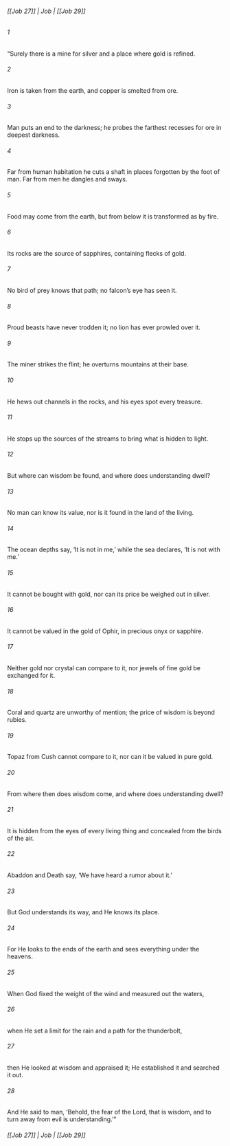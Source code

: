 ###### [[Job 27]] | Job | [[Job 29]]

###### 1
“Surely there is a mine for silver and a place where gold is refined.
###### 2
Iron is taken from the earth, and copper is smelted from ore.
###### 3
Man puts an end to the darkness; he probes the farthest recesses for ore in deepest darkness.
###### 4
Far from human habitation he cuts a shaft in places forgotten by the foot of man. Far from men he dangles and sways.
###### 5
Food may come from the earth, but from below it is transformed as by fire.
###### 6
Its rocks are the source of sapphires, containing flecks of gold.
###### 7
No bird of prey knows that path; no falcon’s eye has seen it.
###### 8
Proud beasts have never trodden it; no lion has ever prowled over it.
###### 9
The miner strikes the flint; he overturns mountains at their base.
###### 10
He hews out channels in the rocks, and his eyes spot every treasure.
###### 11
He stops up the sources of the streams to bring what is hidden to light.
###### 12
But where can wisdom be found, and where does understanding dwell?
###### 13
No man can know its value, nor is it found in the land of the living.
###### 14
The ocean depths say, ‘It is not in me,’ while the sea declares, ‘It is not with me.’
###### 15
It cannot be bought with gold, nor can its price be weighed out in silver.
###### 16
It cannot be valued in the gold of Ophir, in precious onyx or sapphire.
###### 17
Neither gold nor crystal can compare to it, nor jewels of fine gold be exchanged for it.
###### 18
Coral and quartz are unworthy of mention; the price of wisdom is beyond rubies.
###### 19
Topaz from Cush cannot compare to it, nor can it be valued in pure gold.
###### 20
From where then does wisdom come, and where does understanding dwell?
###### 21
It is hidden from the eyes of every living thing and concealed from the birds of the air.
###### 22
Abaddon and Death say, ‘We have heard a rumor about it.’
###### 23
But God understands its way, and He knows its place.
###### 24
For He looks to the ends of the earth and sees everything under the heavens.
###### 25
When God fixed the weight of the wind and measured out the waters,
###### 26
when He set a limit for the rain and a path for the thunderbolt,
###### 27
then He looked at wisdom and appraised it; He established it and searched it out.
###### 28
And He said to man, ‘Behold, the fear of the Lord, that is wisdom, and to turn away from evil is understanding.’”

###### [[Job 27]] | Job | [[Job 29]]
